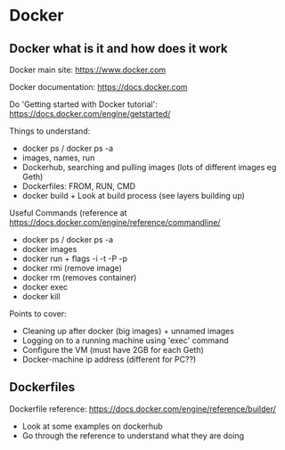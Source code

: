 # Docker

## Docker what is it and how does it work

Docker main site: https://www.docker.com

Docker documentation: https://docs.docker.com

Do 'Getting started with Docker tutorial': https://docs.docker.com/engine/getstarted/

Things to understand: 

* docker ps / docker ps -a 
* images, names, run
* Dockerhub, searching and pulling images (lots of different images eg Geth)
* Dockerfiles: FROM, RUN, CMD
* docker build + Look at build process (see layers building up)


Useful Commands (reference at https://docs.docker.com/engine/reference/commandline/

* docker ps / docker ps -a 
* docker images
* docker run + flags -i -t -P -p
* docker rmi (remove image)
* docker rm (removes container) 
* docker exec
* docker kill

Points to cover:

* Cleaning up after docker (big images) + unnamed images
* Logging on to a running machine using 'exec' command
* Configure the VM (must have 2GB for  each Geth)
* Docker-machine ip address (different for PC??)

## Dockerfiles

Dockerfile reference: https://docs.docker.com/engine/reference/builder/

* Look at some examples on dockerhub
* Go through the reference to understand what they are doing














